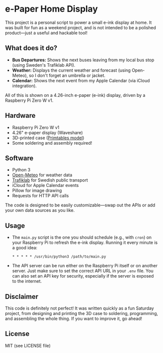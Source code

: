 # e-Paper Home Display

This project is a personal script to power a small e-ink display at home. It was built for fun as a weekend project, and is not intended to be a polished product—just a useful and hackable tool!

## What does it do?

- **Bus Departures:** Shows the next buses leaving from my local bus stop (using Sweden's Trafiklab API).
- **Weather:** Displays the current weather and forecast (using Open-Meteo), so I don't forget an umbrella or jacket.
- **Calendar:** Shows the next event from my Apple Calendar (via iCloud integration).

All of this is shown on a 4.26-inch e-paper (e-ink) display, driven by a Raspberry Pi Zero W v1.

## Hardware

- Raspberry Pi Zero W v1
- 4.26" e-paper display (Waveshare)
- 3D-printed case ([Primtables model](https://www.printables.com/model/1408332-digital-skylt))
- Some soldering and assembly required!

## Software

- Python 3
- [Open-Meteo](https://open-meteo.com/) for weather data
- [Trafiklab](https://www.trafiklab.se/) for Swedish public transport
- iCloud for Apple Calendar events
- Pillow for image drawing
- Requests for HTTP API calls

The code is designed to be easily customizable—swap out the APIs or add your own data sources as you like.

## Usage

- The `main.py` script is the one you should schedule (e.g., with `cron`) on your Raspberry Pi to refresh the e-ink display. Running it every minute is a good idea:
  ```
  * * * * * /usr/bin/python3 /path/to/main.py
  ```
- The API server can be run either on the Raspberry Pi itself or on another server. Just make sure to set the correct API URL in your `.env` file. You can also set an API key for security, especially if the server is exposed to the internet.

## Disclaimer

This code is definitely not perfect! It was written quickly as a fun Saturday project, from designing and printing the 3D case to soldering, programming, and assembling the whole thing. If you want to improve it, go ahead!

## License

MIT (see LICENSE file)
